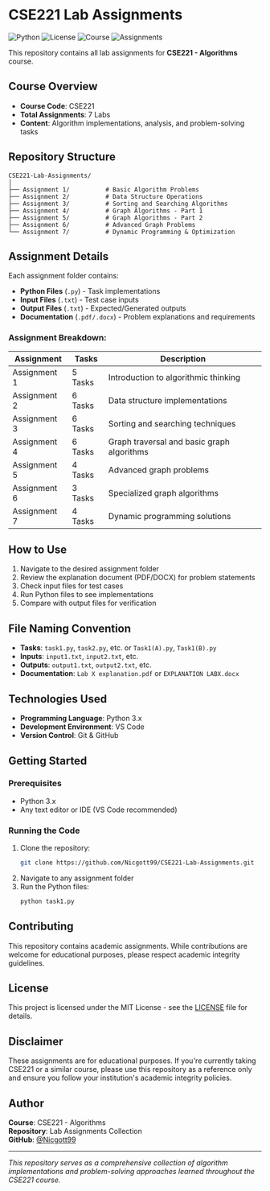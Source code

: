 # CSE221 Lab Assignments

![Python](https://img.shields.io/badge/Python-3.x-blue.svg)
![License](https://img.shields.io/badge/License-MIT-green.svg)
![Course](https://img.shields.io/badge/Course-CSE221-orange.svg)
![Assignments](https://img.shields.io/badge/Assignments-7-red.svg)

This repository contains all lab assignments for **CSE221 - Algorithms** course.

## Course Overview
- **Course Code**: CSE221
- **Total Assignments**: 7 Labs
- **Content**: Algorithm implementations, analysis, and problem-solving tasks

## Repository Structure

```
CSE221-Lab-Assignments/
│
├── Assignment 1/          # Basic Algorithm Problems
├── Assignment 2/          # Data Structure Operations
├── Assignment 3/          # Sorting and Searching Algorithms
├── Assignment 4/          # Graph Algorithms - Part 1
├── Assignment 5/          # Graph Algorithms - Part 2
├── Assignment 6/          # Advanced Graph Problems
└── Assignment 7/          # Dynamic Programming & Optimization
```

## Assignment Details

Each assignment folder contains:
- **Python Files** (`.py`) - Task implementations
- **Input Files** (`.txt`) - Test case inputs
- **Output Files** (`.txt`) - Expected/Generated outputs
- **Documentation** (`.pdf/.docx`) - Problem explanations and requirements

### Assignment Breakdown:

| Assignment | Tasks | Description |
|------------|-------|-------------|
| Assignment 1 | 5 Tasks | Introduction to algorithmic thinking |
| Assignment 2 | 6 Tasks | Data structure implementations |
| Assignment 3 | 6 Tasks | Sorting and searching techniques |
| Assignment 4 | 6 Tasks | Graph traversal and basic graph algorithms |
| Assignment 5 | 4 Tasks | Advanced graph problems |
| Assignment 6 | 3 Tasks | Specialized graph algorithms |
| Assignment 7 | 4 Tasks | Dynamic programming solutions |

## How to Use

1. Navigate to the desired assignment folder
2. Review the explanation document (PDF/DOCX) for problem statements
3. Check input files for test cases
4. Run Python files to see implementations
5. Compare with output files for verification

## File Naming Convention

- **Tasks**: `task1.py`, `task2.py`, etc. or `Task1(A).py`, `Task1(B).py`
- **Inputs**: `input1.txt`, `input2.txt`, etc.
- **Outputs**: `output1.txt`, `output2.txt`, etc.
- **Documentation**: `Lab X explanation.pdf` or `EXPLANATION LABX.docx`

## Technologies Used

- **Programming Language**: Python 3.x
- **Development Environment**: VS Code
- **Version Control**: Git & GitHub

## Getting Started

### Prerequisites
- Python 3.x
- Any text editor or IDE (VS Code recommended)

### Running the Code
1. Clone the repository:
   ```bash
   git clone https://github.com/Nicgott99/CSE221-Lab-Assignments.git
   ```
2. Navigate to any assignment folder
3. Run the Python files:
   ```bash
   python task1.py
   ```

## Contributing

This repository contains academic assignments. While contributions are welcome for educational purposes, please respect academic integrity guidelines.

## License

This project is licensed under the MIT License - see the [LICENSE](LICENSE) file for details.

## Disclaimer

These assignments are for educational purposes. If you're currently taking CSE221 or a similar course, please use this repository as a reference only and ensure you follow your institution's academic integrity policies.

## Author

**Course**: CSE221 - Algorithms  
**Repository**: Lab Assignments Collection  
**GitHub**: [@Nicgott99](https://github.com/Nicgott99)

---

*This repository serves as a comprehensive collection of algorithm implementations and problem-solving approaches learned throughout the CSE221 course.*
